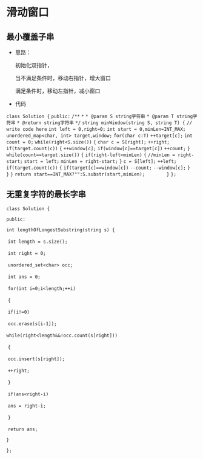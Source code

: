 # 滑动窗口

## 最小覆盖子串

* 思路：

  初始化双指针，

  当不满足条件时，移动右指针，增大窗口

  满足条件时，移动左指针，减小窗口

* 代码

`class Solution {`
`public:`
    `/**`
     `*` 
     `* @param S string字符串` 
     `* @param T string字符串` 
     `* @return string字符串`
     `*/`
    `string minWindow(string S, string T) {`
        `// write code here`
        `int left = 0,right=0;`
        `int start = 0,minLen=INT_MAX;`
        `unordered_map<char, int> target,window;`
        `for(char c:T)`
            `++target[c];`
        `int count = 0;`
        `while(right<S.size())`
        `{`
            `char c = S[right];`
            `++right;`
            `if(target.count(c))`
            `{`
                `++window[c];`
                `if(window[c]==target[c])`
                    `++count;`
            `}`
            `while(count==target.size())`
            `{`
                `if(right-left<minLen)`
                `{`
                    `//minLen = right-start;`
                    `start = left;`
                    `minLen = right-start;`
                `}`
                `c = S[left];`
                `++left;`
                `if(target.count(c))`
                `{`
                    `if(target[c]==window[c])`
                        `--count;`
                    `--window[c];`
                `}                    
            }`
        `}`
        `return start==INT_MAX?"":S.substr(start,minLen);       
    }`
`};`

## 无重复字符的最长字串

`class Solution {`

`public:`

  `int lengthOfLongestSubstring(string s) {`

​    `int length = s.size();`

​    `int right = 0;`

​    `unordered_set<char> occ;`

​    `int ans = 0;`

​    `for(int i=0;i<length;++i)`

​    `{`

​      `if(i!=0)`

​        `occ.erase(s[i-1]);`

​      `while(right<length&&!occ.count(s[right]))`

​      `{`

​        `occ.insert(s[right]);`

​        `++right;`

​      `}`

​      `if(ans<right-i)`

​        `ans = right-i;`

​    `}`

​    `return ans;`

  `}`

`};`